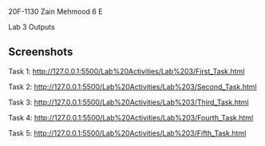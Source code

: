 
20F-1130
Zain Mehmood
6 E

Lab 3
Outputs
## Screenshots

Task 1:
http://127.0.0.1:5500/Lab%20Activities/Lab%203/First_Task.html

Task 2:
http://127.0.0.1:5500/Lab%20Activities/Lab%203/Second_Task.html

Task 3:
http://127.0.0.1:5500/Lab%20Activities/Lab%203/Third_Task.html

Task 4:
http://127.0.0.1:5500/Lab%20Activities/Lab%203/Fourth_Task.html

Task 5:
http://127.0.0.1:5500/Lab%20Activities/Lab%203/Fifth_Task.html


